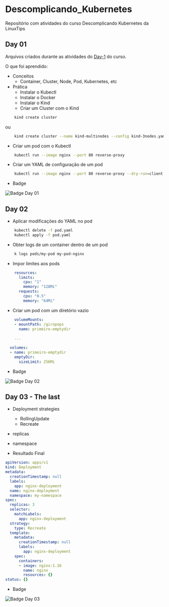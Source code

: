 # Descomplicando_Kubernetes
Repositório com atividades do curso Descomplicando Kubernetes da LinuxTips

## Day 01
Arquivos criados durante as atividades do [Day-1](https://github.com/badtuxx/CertifiedContainersExpert/tree/main/DescomplicandoKubernetes/day-1) do curso.

O que foi aprendido:
 - Conceitos
   - Container, Cluster, Node, Pod, Kubernetes, etc
 - Prática
   - Instalar o Kubectl
   - Instalar o Docker
   - Instalar o Kind
   - Criar um Cluster com o Kind

```sh
    kind create cluster
```
ou
```sh
    kind create cluster --name kind-multinodes --config kind-3nodes.yaml
```

   - Criar um pod com o Kubectl
```sh
    kubectl run --image nginx --port 80 reverse-proxy
```

   - Criar um YAML de configuração de um pod
```sh
    kubectl run --image nginx --port 80 reverse-proxy --dry-run=client -o yaml > pod.yaml
```
   - Badge

![Badge Day 01](https://github.com/juninhocruzg3/Descomplicando_Kubernetes/blob/master/badges/day01.png)


## Day 02

  - Aplicar modificações do YAML no pod

```sh
    kubectl delete -f pod.yaml
    kubectl apply -f pod.yaml
```

  - Obter logs de um container dentro de um pod
```sh
    k logs pods/my-pod my-pod-nginx
```

  - Impor limites aos pods
```yaml
    resources:
      limits:
        cpu: "1"
        memory: "128Mi"
      requests:
        cpu: "0.5"
        memory: "64Mi"
```
  - Criar um pod com um diretório vazio
```yaml
    volumeMounts:
    - mountPath: /giropops
      name: primeiro-emptydir
    
    ...
    
  volumes:
  - name: primeiro-emptydir
    emptyDir:
      sizeLimit: 256Mi
```


   - Badge

![Badge Day 02](https://github.com/juninhocruzg3/Descomplicando_Kubernetes/blob/master/badges/day02.png)


## Day 03 - The last

  - Deployment strategies
    - RollingUpdate
    - Recreate
  - replicas
  - namespace
  
  - Resultado Final
  
```yaml
apiVersion: apps/v1
kind: Deployment
metadata:
  creationTimestamp: null
  labels:
    app: nginx-deployment
  name: nginx-deployment
  namespace: my-namespace
spec:
  replicas: 3
  selector:
    matchLabels:
      app: nginx-deployment
  strategy:
    type: Recreate
  template:
    metadata:
      creationTimestamp: null
      labels:
        app: nginx-deployment
    spec:
      containers:
      - image: nginx:1.16
        name: nginx
        resources: {}
status: {}
```
  
  
  
   - Badge

![Badge Day 03](https://github.com/juninhocruzg3/Descomplicando_Kubernetes/blob/master/badges/day03.png)
